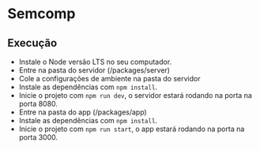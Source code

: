 # Semcomp

## Execução

- Instale o Node versão LTS no seu computador.
- Entre na pasta do servidor (/packages/server)
- Cole a configurações de ambiente na pasta do servidor
- Instale as dependências com `npm install`.
- Inicie o projeto com `npm run dev`, o servidor estará rodando na porta na porta 8080.
- Entre na pasta do app (/packages/app)
- Instale as dependências com `npm install`.
- Inicie o projeto com `npm run start`, o app estará rodando na porta na porta 3000. 
